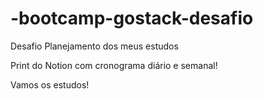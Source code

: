 # -bootcamp-gostack-desafio

Desafio Planejamento dos meus estudos

Print do Notion com cronograma diário e semanal!

Vamos os estudos!
